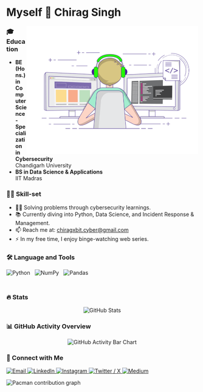 <h1>Myself 👋 Chirag Singh</h1>

<img
  align="right"
  alt="GIF"
  src="https://raw.githubusercontent.com/devSouvik/devSouvik/master/gif3.gif"
  width="450"
/>

<h3>🎓 Education</h3>
<ul>
  <li>
    <strong>BE (Hons.) in Computer Science - Specialization in Cybersecurity</strong><br />
    Chandigarh University
  </li>
  <li>
    <strong>BS in Data Science & Applications</strong><br />
    IIT Madras
  </li>
</ul>

<h3>👨‍💻 Skill-set</h3>
<ul>
  <li>🧑‍💻 Solving problems through cybersecurity learnings.</li>
  <li>📚 Currently diving into Python, Data Science, and Incident Response & Management.</li>
  <li>📫 Reach me at: <a href="mailto:chiragxbit.cyber@gmail.com">chiragxbit.cyber@gmail.com</a></li>
  <li>⚡ In my free time, I enjoy binge-watching web series.</li>
</ul>

<h3>🛠 Language and Tools</h3>
<div align="left" style="display: flex; gap: 12px; align-items: center;">
  <img
    src="https://cdn.jsdelivr.net/gh/devicons/devicon/icons/python/python-original.svg"
    height="40"
    alt="Python"
  />
  <img
    src="https://cdn.jsdelivr.net/gh/devicons/devicon/icons/numpy/numpy-original.svg"
    height="40"
    alt="NumPy"
  />
  <img
    src="https://cdn.jsdelivr.net/gh/devicons/devicon/icons/pandas/pandas-original.svg"
    height="40"
    alt="Pandas"
  />
</div>

<h3>🔥 Stats</h3>
<div align="center">
  <img
    src="https://github-readme-stats.vercel.app/api?username=geekx-chirag&show_icons=true&theme=dark"
    alt="GitHub Stats"
  />
</div>

<h3>📊 GitHub Activity Overview</h3>
<div align="center">
  <img
    src="https://quickchart.io/chart?c=%7B%22type%22%3A%22bar%22%2C%22data%22%3A%7B%22labels%22%3A%5B%22Commits%22%2C%22Pull%20Requests%22%2C%22Issues%20Opened%22%2C%22Repos%20Contributed%22%5D%2C%22datasets%22%3A%5B%7B%22label%22%3A%22GitHub%20Activity%22%2C%22data%22%3A%5B120%2C30%2C18%2C10%5D%2C%22backgroundColor%22%3A%5B%22%2334a0a4%22%2C%22%2396d38c%22%2C%22%23f4a261%22%2C%22%2362645e%22%5D%7D%5D%7D%2C%22options%22%3A%7B%22plugins%22%3A%7B%22legend%22%3A%7B%22display%22%3Afalse%7D%2C%22title%22%3A%7B%22display%22%3Atrue%2C%22text%22%3A%22GitHub%20Activity%20Overview%22%2C%22font%22%3A%7B%22size%22%3A20%7D%7D%7D%2C%22scales%22%3A%7B%22y%22%3A%7B%22beginAtZero%22%3Atrue%2C%22ticks%22%3A%7B%22color%22%3A%22white%22%7D%7D%2C%22x%22%3A%7B%22ticks%22%3A%7B%22color%22%3A%22white%22%7D%7D%7D%2C%22layout%22%3A%7B%22padding%22%3A10%7D%7D%7D"
    alt="GitHub Activity Bar Chart"
    width="500"
/>
</div>

<h3>🔗 Connect with Me</h3>
<p align="left">
  <a href="mailto:chiragxbit.cyber@gmail.com" target="_blank" rel="noopener noreferrer">
    <img src="https://img.icons8.com/?size=100&id=P7UIlhbpWzZm&format=png&color=000000" width="50" alt="Email"/>
  </a>
  <a href="https://www.linkedin.com/in/chirag-xbit" target="_blank" rel="noopener noreferrer">
    <img src="https://img.icons8.com/?size=100&id=xuvGCOXi8Wyg&format=png&color=000000" width="50" alt="LinkedIn"/>
  </a>
  <a href="https://www.instagram.com/_chiragyrr" target="_blank" rel="noopener noreferrer">
    <img src="https://img.icons8.com/?size=100&id=Xy10Jcu1L2Su&format=png&color=000000" width="50" alt="Instagram"/>
  </a>
  <a href="https://x.com/chiragxbit" target="_blank" rel="noopener noreferrer">
    <img src="https://img.icons8.com/?size=100&id=13963&format=png&color=000000" width="50" alt="Twitter / X"/>
  </a>
  <a href="https://medium.com/@chiragxbit.cyber" target="_blank" rel="noopener noreferrer">
    <img src="https://img.icons8.com/?size=100&id=sqYv6jHqkMo4&format=png&color=000000" width="50" alt="Medium"/>
  </a>
</p>

<picture>
  <source
    media="(prefers-color-scheme: dark)"
    srcset="https://raw.githubusercontent.com/geekx-chirag/geekx-chirag/output/pacman-contribution-graph-dark.svg"
  />
  <source
    media="(prefers-color-scheme: light)"
    srcset="https://raw.githubusercontent.com/geekx-chirag/geekx-chirag/output/pacman-contribution-graph.svg"
  />
  <img
    alt="Pacman contribution graph"
    src="https://raw.githubusercontent.com/geekx-chirag/geekx-chirag/output/pacman-contribution-graph.svg"
  />
</picture>



